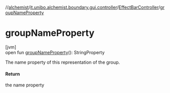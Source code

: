 //[alchemist](../../../index.md)/[it.unibo.alchemist.boundary.gui.controller](../index.md)/[EffectBarController](index.md)/[groupNameProperty](group-name-property.md)

# groupNameProperty

[jvm]\
open fun [groupNameProperty](group-name-property.md)(): StringProperty

The name property of this representation of the group.

#### Return

the name property
